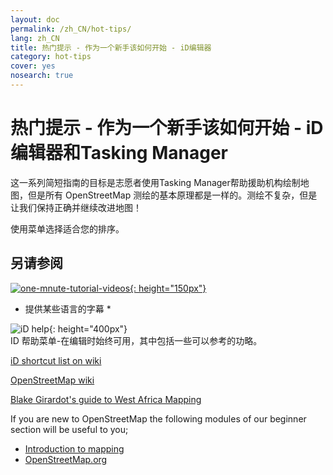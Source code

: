 ```yaml
---
layout: doc
permalink: /zh_CN/hot-tips/
lang: zh_CN
title: 热门提示 - 作为一个新手该如何开始 - iD编辑器
category: hot-tips
cover: yes
nosearch: true
---
```


热门提示 - 作为一个新手该如何开始 - iD编辑器和Tasking Manager
================

这一系列简短指南的目标是志愿者使用Tasking Manager帮助援助机构绘制地图，但是所有 OpenStreetMap 测绘的基本原理都是一样的。测绘不复杂，但是让我们保持正确并继续改进地图！

使用菜单选择适合您的排序。  

另请参阅  
---------

[![one-mnute-tutorial-videos]{: height="150px"}](https://www.youtube.com/playlist?list=PLb9506_-6FMHZ3nwn9heri3xjQKrSq1hN "Humanitarian OpenStreetMap Team - 一分钟教程视频")  
* 提供某些语言的字幕 *  

![iD help]{: height="400px"}  
ID 帮助菜单-在编辑时始终可用，其中包括一些可以参考的功略。    
  
[iD shortcut list on wiki](https://wiki.openstreetmap.org/wiki/ID/Shortcuts)  

[OpenStreetMap wiki](https://wiki.openstreetmap.org/wiki/Main_Page)  

[Blake Girardot's guide to West Africa Mapping](https://wiki.openstreetmap.org/wiki/User:Bgirardot/West_African_HOT_Mapping_Tips)  

If you are new to OpenStreetMap the following modules of our beginner section will be useful to you;  

-  [Introduction to mapping](/en/beginner/introduction/)  
-  [OpenStreetMap.org](/en/beginner/start-osm/)



[HOT logo with text]:/images/hot-tips/Hot_logo_with_text.svg
[iD help]:/images/hot-tips/iD-help.png "iD help menu - always available when you are editing which includes an optional walkthrough."
[one-mnute-tutorial-videos]: /images/hot-tips/one-mnute-tutorial-videos.png "Humanitarian OpenStreetMap Team One-Minute Tutorial Videos"